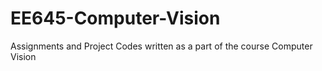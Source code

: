 # EE645-Computer-Vision
Assignments and Project Codes written as a part of the course Computer Vision
